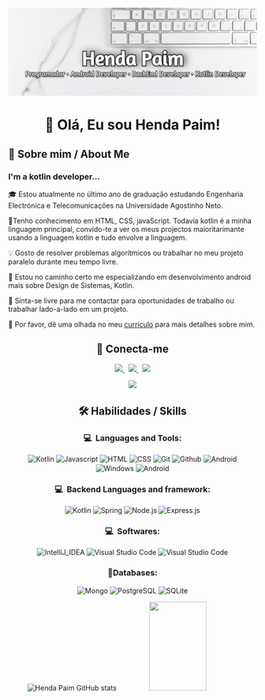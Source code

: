 <p align="center">
	<img alt="Henda Paim" src="./header.png">
</p>

<h1 align="center">👋 Olá, Eu sou Henda Paim!</h1>  

## 🚀 Sobre mim / About Me

### I'm a kotlin developer...

🎓  Estou atualmente no último ano de graduação estudando Engenharia Electrónica e Telecomunicações na Universidade Agostinho Neto.

<!-- 🔭 Atualmente estou trabalhando como estagiário do Google Summer of Code na GNOME Organization. -->

🧠Tenho conhecimento em HTML, CSS, javaScript. Todavia kotlin é a minha linguagem principal, convido-te a ver os meus projectos maioritarimante usando a linguagem kotlin e tudo envolve a linguagem.

💡 Gosto de resolver problemas algorítmicos ou trabalhar no meu projeto paralelo durante meu tempo livre.

🌱 Estou no caminho certo me especializando em desenvolvimento android mais sobre Design de Sistemas, Kotlin.

💬 Sinta-se livre para me contactar para oportunidades de trabalho ou trabalhar lado-a-lado em um projeto.

🧩 Por favor, dê uma olhada no meu <a href="#">currículo</a> para mais detalhes sobre mim.


<h2 align="center"> 🔗 Conecta-me</h2>
<p align="center">
	<a href="https://www.linkedin.com/in/hendapaim0/">
		<img src="https://img.shields.io/badge/LinkedIn-0077B5?style=for-the-badge&logo=linkedin&logoColor=white" />
	</a>&nbsp;
  <!-- <a href="https://gitlab.gnome.org/amankrx/">
		<img src="https://img.shields.io/badge/GitLab-330F63?style=for-the-badge&logo=gitlab&logoColor=white" />
	</a> -->
	<a href="mailto:hendapaim@gmail.com">
		<img src="https://img.shields.io/badge/Gmail-D14836?style=for-the-badge&logo=gmail&logoColor=white" />
	</a>&nbsp;
  <a href="https://twitter.com/HendaPaim">
		<img src="https://img.shields.io/badge/twitter-1DA1F2?style=for-the-badge&logo=twitter&logoColor=white" />
	</a>
</p>
<p align="center">
	<img src="https://komarev.com/ghpvc/?username=hendapaim&style=for-the-badge" />
</p>



<h2 align="center">🛠 Habilidades / Skills</h2> 

<div align="center">

  ### 💻 &nbsp;Languages and Tools:
  <p>
    <img align="center" alt="Kotlin" src="https://img.shields.io/badge/Kotlin-0095D5?&style=for-the-badge&logo=kotlin&logoColor=white"/>
    <img align="center" alt="Javascript" src="https://img.shields.io/badge/JavaScript-F7DF1E?style=for-the-badge&logo=javascript&logoColor=black"/>
    <img align="center" alt="HTML" src="https://img.shields.io/badge/HTML5-E34F26?style=for-the-badge&logo=html5&logoColor=white"/>
    <img align="center" alt="CSS" src="https://img.shields.io/badge/CSS3-1572B6?style=for-the-badge&logo=css3&logoColor=white"/>
    <img align="center" alt="Git" src="https://img.shields.io/badge/GIT-E44C30?style=for-the-badge&logo=git&logoColor=white"/>
    <img align="center" alt="Github" src="https://img.shields.io/badge/GitHub-100000?style=for-the-badge&logo=github&logoColor=white"/>
    <img align="center" alt="Android" src="https://img.shields.io/badge/Android-3DDC84?style=for-the-badge&logo=android&logoColor=white"/>
    <img align="center" alt="Windows" src="https://img.shields.io/badge/Windows-0078D6?style=for-the-badge&logo=windows&logoColor=white"/>
    <img align="center" alt="Android" src="https://img.shields.io/badge/Linux-FCC624?style=for-the-badge&logo=linux&logoColor=black"/>
  </p>

  ### 💻 &nbsp;Backend Languages and framework:
  <p align="center">
    <img align="center" alt="Kotlin" src="https://img.shields.io/badge/Kotlin-0095D5?&style=for-the-badge&logo=kotlin&logoColor=white"/>
    <img align="center" alt="Spring" src="https://img.shields.io/badge/Spring-6DB33F?style=for-the-badge&logo=spring&logoColor=white"/>
    <img align="center" alt="Node.js" src="https://img.shields.io/badge/Node.js-43853D?style=for-the-badge&logo=node.js&logoColor=white"/>
    <img align="center" alt="Express.js" src="https://img.shields.io/badge/Express.js-404D59?style=for-the-badge"/>
  </p>

  ### 💻 &nbsp;Softwares:
  <p>
    <img align="center" alt="IntelliJ_IDEA" src="https://img.shields.io/badge/IntelliJ_IDEA-000000.svg?style=for-the-badge&logo=intellij-idea&logoColor=white"/>
    <img align="center" alt="Visual Studio Code" src="https://img.shields.io/badge/Visual_Studio_Code-0078D4?style=for-the-badge&logo=visual%20studio%20code&logoColor=white"/>
    <img align="center" alt="Visual Studio Code" src="https://img.shields.io/badge/Android_Studio-3DDC84?style=for-the-badge&logo=android-studio&logoColor=white"/>
  </p>

  ### 🔹Databases:
  <p > 
    <img align="center" alt="Mongo" src="https://img.shields.io/badge/MongoDB-4EA94B?style=for-the-badge&logo=mongodb&logoColor=white"/>
    <img align="center" alt="PostgreSQL" src="https://img.shields.io/badge/PostgreSQL-316192?style=for-the-badge&logo=postgresql&logoColor=white"/>
    <img align="center" alt="SQLite" src="https://img.shields.io/badge/SQLite-07405E?style=for-the-badge&logo=sqlite&logoColor=white"/>
    
  </p>

  <p align="center">
    <img width="48%" height="180em" alt="Henda Paim GitHub stats" src="https://github-readme-stats.vercel.app/api?username=HendaPaim&show_icons=true&theme=dark"/>
    <img width="48%" height="180em" width=" alt="Linguagens mais usadas" src="https://github-readme-stats.vercel.app/api/top-langs/?username=HendaPaim&layout=compact&theme=dark"/>
  </p>

  <!-- <p>
    <img src="https://starchart.cc/hendapaim/{repo}.svg" />
  </p> -->
</div>
